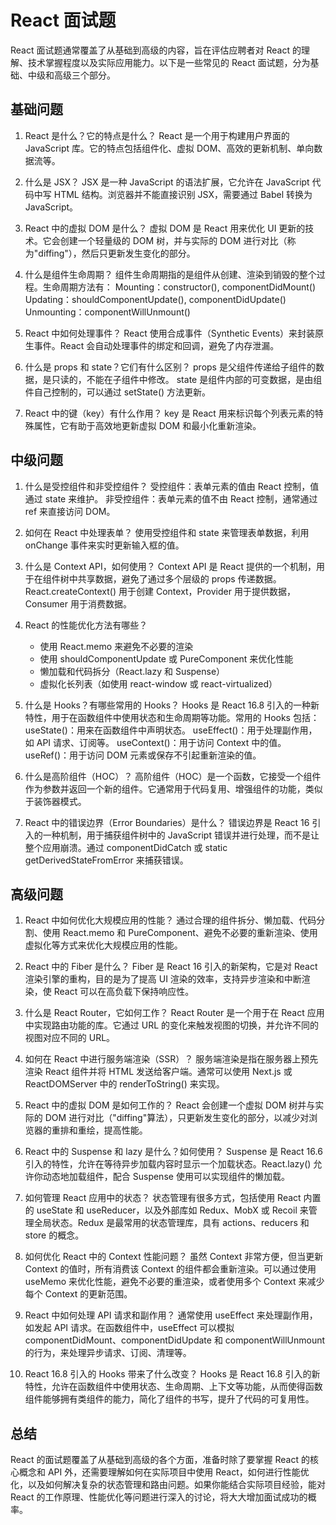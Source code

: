 # React 面试题

React 面试题通常覆盖了从基础到高级的内容，旨在评估应聘者对 React 的理解、技术掌握程度以及实际应用能力。以下是一些常见的 React 面试题，分为基础、中级和高级三个部分。

## 基础问题

1. React 是什么？它的特点是什么？
React 是一个用于构建用户界面的 JavaScript 库。它的特点包括组件化、虚拟 DOM、高效的更新机制、单向数据流等。

2. 什么是 JSX？
JSX 是一种 JavaScript 的语法扩展，它允许在 JavaScript 代码中写 HTML 结构。浏览器并不能直接识别 JSX，需要通过 Babel 转换为 JavaScript。

3. React 中的虚拟 DOM 是什么？
虚拟 DOM 是 React 用来优化 UI 更新的技术。它会创建一个轻量级的 DOM 树，并与实际的 DOM 进行对比（称为"diffing"），然后只更新发生变化的部分。

4. 什么是组件生命周期？
组件生命周期指的是组件从创建、渲染到销毁的整个过程。生命周期方法有：
Mounting：constructor(), componentDidMount()
Updating：shouldComponentUpdate(), componentDidUpdate()
Unmounting：componentWillUnmount()

5. React 中如何处理事件？
React 使用合成事件（Synthetic Events）来封装原生事件。React 会自动处理事件的绑定和回调，避免了内存泄漏。

6. 什么是 props 和 state？它们有什么区别？
props 是父组件传递给子组件的数据，是只读的，不能在子组件中修改。
state 是组件内部的可变数据，是由组件自己控制的，可以通过 setState() 方法更新。

7. React 中的键（key）有什么作用？
key 是 React 用来标识每个列表元素的特殊属性，它有助于高效地更新虚拟 DOM 和最小化重新渲染。

## 中级问题

1. 什么是受控组件和非受控组件？
受控组件：表单元素的值由 React 控制，值通过 state 来维护。
非受控组件：表单元素的值不由 React 控制，通常通过 ref 来直接访问 DOM。

2. 如何在 React 中处理表单？
使用受控组件和 state 来管理表单数据，利用 onChange 事件来实时更新输入框的值。

3. 什么是 Context API，如何使用？
Context API 是 React 提供的一个机制，用于在组件树中共享数据，避免了通过多个层级的 props 传递数据。React.createContext() 用于创建 Context，Provider 用于提供数据，Consumer 用于消费数据。

4. React 的性能优化方法有哪些？

    - 使用 React.memo 来避免不必要的渲染
    - 使用 shouldComponentUpdate 或 PureComponent 来优化性能
    - 懒加载和代码拆分（React.lazy 和 Suspense）
    - 虚拟化长列表（如使用 react-window 或 react-virtualized）

5. 什么是 Hooks？有哪些常用的 Hooks？
Hooks 是 React 16.8 引入的一种新特性，用于在函数组件中使用状态和生命周期等功能。常用的 Hooks 包括：
useState()：用来在函数组件中声明状态。
useEffect()：用于处理副作用，如 API 请求、订阅等。
useContext()：用于访问 Context 中的值。
useRef()：用于访问 DOM 元素或保存不引起重新渲染的值。

6. 什么是高阶组件（HOC）？
高阶组件（HOC）是一个函数，它接受一个组件作为参数并返回一个新的组件。它通常用于代码复用、增强组件的功能，类似于装饰器模式。

7. React 中的错误边界（Error Boundaries）是什么？
错误边界是 React 16 引入的一种机制，用于捕获组件树中的 JavaScript 错误并进行处理，而不是让整个应用崩溃。通过 componentDidCatch 或 static getDerivedStateFromError 来捕获错误。

## 高级问题

1. React 中如何优化大规模应用的性能？
通过合理的组件拆分、懒加载、代码分割、使用 React.memo 和 PureComponent、避免不必要的重新渲染、使用虚拟化等方式来优化大规模应用的性能。

1. React 中的 Fiber 是什么？
Fiber 是 React 16 引入的新架构，它是对 React 渲染引擎的重构，目的是为了提高 UI 渲染的效率，支持异步渲染和中断渲染，使 React 可以在高负载下保持响应性。

1. 什么是 React Router，它如何工作？
React Router 是一个用于在 React 应用中实现路由功能的库。它通过 URL 的变化来触发视图的切换，并允许不同的视图对应不同的 URL。

1. 如何在 React 中进行服务端渲染（SSR）？
服务端渲染是指在服务器上预先渲染 React 组件并将 HTML 发送给客户端。通常可以使用 Next.js 或 ReactDOMServer 中的 renderToString() 来实现。

1. React 中的虚拟 DOM 是如何工作的？
React 会创建一个虚拟 DOM 树并与实际的 DOM 进行对比（"diffing"算法），只更新发生变化的部分，以减少对浏览器的重排和重绘，提高性能。

1. React 中的 Suspense 和 lazy 是什么？如何使用？
Suspense 是 React 16.6 引入的特性，允许在等待异步加载内容时显示一个加载状态。React.lazy() 允许你动态地加载组件，配合 Suspense 使用可以实现组件的懒加载。

1. 如何管理 React 应用中的状态？
状态管理有很多方式，包括使用 React 内置的 useState 和 useReducer，以及外部库如 Redux、MobX 或 Recoil 来管理全局状态。Redux 是最常用的状态管理库，具有 actions、reducers 和 store 的概念。

1. 如何优化 React 中的 Context 性能问题？
虽然 Context 非常方便，但当更新 Context 的值时，所有消费该 Context 的组件都会重新渲染。可以通过使用 useMemo 来优化性能，避免不必要的重渲染，或者使用多个 Context 来减少每个 Context 的更新范围。

1. React 中如何处理 API 请求和副作用？
通常使用 useEffect 来处理副作用，如发起 API 请求。在函数组件中，useEffect 可以模拟 componentDidMount、componentDidUpdate 和 componentWillUnmount 的行为，来处理异步请求、订阅、清理等。

1. React 16.8 引入的 Hooks 带来了什么改变？
Hooks 是 React 16.8 引入的新特性，允许在函数组件中使用状态、生命周期、上下文等功能，从而使得函数组件能够拥有类组件的能力，简化了组件的书写，提升了代码的可复用性。

## 总结

React 的面试题覆盖了从基础到高级的各个方面，准备时除了要掌握 React 的核心概念和 API 外，还需要理解如何在实际项目中使用 React，如何进行性能优化，以及如何解决复杂的状态管理和路由问题。如果你能结合实际项目经验，能对 React 的工作原理、性能优化等问题进行深入的讨论，将大大增加面试成功的概率。
